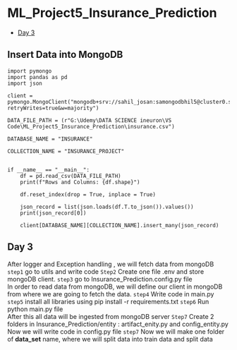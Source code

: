 # ML_Project5_Insurance_Prediction
- [Day 3](#day-3)

## Insert Data into MongoDB
```
import pymongo 
import pandas as pd
import json

client = pymongo.MongoClient("mongodb+srv://sahil_josan:samongodbhil5@cluster0.sptya9h.mongodb.net/?retryWrites=true&w=majority")

DATA_FILE_PATH = (r"G:\Udemy\DATA SCIENCE ineuron\VS Code\ML_Project5_Insurance_Prediction\insurance.csv")

DATABASE_NAME = "INSURANCE"
														
COLLECTION_NAME = "INSURANCE_PROJECT"					


if __name__ == "__main__":
    df = pd.read_csv(DATA_FILE_PATH)
    print(f"Rows and Columns: {df.shape}")

    df.reset_index(drop = True, inplace = True)

    json_record = list(json.loads(df.T.to_json()).values())
    print(json_record[0])

    client[DATABASE_NAME][COLLECTION_NAME].insert_many(json_record)

```

## Day 3
After logger and Exception handling , we will fetch data from mongoDB <br>
`step1` go to utils and write code
`Step2` Create one file .env and store mongoDB client.
`step3` go to Insurance_Prediction.config.py file <br>
In order to read data from mongoDB, we will define our client in mongoDB from where we are going to fetch the data.
`step4` Write code in main.py 
`step5` install all libraries using pip install -r requirements.txt
`step6` Run python main.py file <br>
After this all data will be ingested from mongoDB server
`Step7` Create 2 folders in Insurance_Prediction/entity : artifact_enity.py and config_entity.py <br>
Now we will write code in config.py file
`step7` Now we will make one folder of **data_set** name, where we will split data into train data and split data
